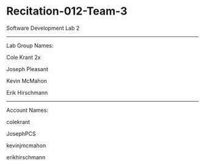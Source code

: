 # Recitation-012-Team-3
Software Development Lab 2

-----
Lab Group Names:

Cole Krant 2x

Joseph Pleasant

Kevin McMahon

Erik Hirschmann


-----
Account Names:

colekrant

JosephPCS

kevinjmcmahon

erikhirschmann
